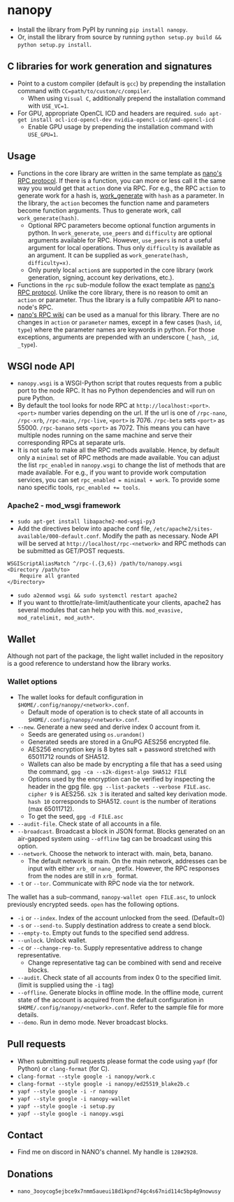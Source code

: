 # nanopy
* Install the library from PyPI by running `pip install nanopy`.
* Or, install the library from source by running `python setup.py build && python setup.py install`.

## C libraries for work generation and signatures
* Point to a custom compiler (default is `gcc`) by prepending the installation command with `CC=path/to/custom/c/compiler`.
  * When using `Visual C`, additionally prepend the installation command with `USE_VC=1`.
* For GPU, appropriate OpenCL ICD and headers are required. `sudo apt-get install ocl-icd-opencl-dev nvidia-opencl-icd/amd-opencl-icd`
  * Enable GPU usage by prepending the installation command with `USE_GPU=1`.

## Usage
* Functions in the core library are written in the same template as [nano's RPC protocol](https://github.com/nanocurrency/nano-node/wiki/RPC-protocol). If there is a function, you can more or less call it the same way you would get that `action` done via RPC. For e.g., the RPC `action` to generate work for a hash is, [work_generate](https://github.com/nanocurrency/nano-node/wiki/RPC-protocol#work-generate) with `hash` as a parameter. In the library, the `action` becomes the function name and parameters become function arguments. Thus to generate work, call `work_generate(hash)`.
  * Optional RPC parameters become optional function arguments in python. In `work_generate`, `use_peers` and `difficulty` are optional arguments available for RPC. However, `use_peers` is not a useful argument for local operations. Thus only `difficulty` is available as an argument. It can be supplied as `work_generate(hash, difficulty=x)`.
  * Only purely local `action`s are supported in the core library (work generation, signing, account key derivations, etc.).
* Functions in the `rpc` sub-module follow the exact template as [nano's RPC protocol](https://github.com/nanocurrency/nano-node/wiki/RPC-protocol). Unlike the core library, there is no reason to omit an `action` or parameter. Thus the library is a fully compatible API to nano-node's RPC.
* [nano's RPC wiki](https://github.com/nanocurrency/nano-node/wiki/RPC-protocol) can be used as a manual for this library. There are no changes in `action` or `parameter` names, except in a few cases \(`hash`, `id`, `type`\) where the parameter names are keywords in python. For those exceptions, arguments are prepended with an underscore \(`_hash`, `_id`, `_type`\).

## WSGI node API
* `nanopy.wsgi` is a WSGI-Python script that routes requests from a public port to the node RPC. It has no Python dependencies and will run on pure Python.
* By default the tool looks for node RPC at `http://localhost:<port>`. `<port>` number varies depending on the url. If the url is one of `/rpc-nano`, `/rpc-xrb`, `/rpc-main`, `/rpc-live`, `<port>` is 7076. `/rpc-beta` sets `<port>` as 55000. `/rpc-banano` sets `<port>` as 7072. This means you can have multiple nodes running on the same machine and serve their corresponding RPCs at separate urls. 
* It is not safe to make all the RPC methods available. Hence, by default only a `minimal` set of RPC methods are made available. You can adjust the list `rpc_enabled` in `nanopy.wsgi` to change the list of methods that are made available. For e.g., if you want to provide work computation services, you can set `rpc_enabled = minimal + work`. To provide some nano specific tools, `rpc_enabled += tools`.

### Apache2 - mod_wsgi framework
* `sudo apt-get install libapache2-mod-wsgi-py3`
* Add the directives below into apache conf file, `/etc/apache2/sites-available/000-default.conf`. Modify the path as necessary. Node API will be served at `http://localhost/rpc-<network>` and RPC methods can be submitted as GET/POST requests.
```
WSGIScriptAliasMatch ^/rpc-(.{3,6}) /path/to/nanopy.wsgi
<Directory /path/to>
    Require all granted
</Directory>
```
* `sudo a2enmod wsgi && sudo systemctl restart apache2`
* If you want to throttle/rate-limit/authenticate your clients, apache2 has several modules that can help you with this. `mod_evasive, mod_ratelimit, mod_auth*`.

## Wallet
Although not part of the package, the light wallet included in the repository is a good reference to understand how the library works.

### Wallet options
* The wallet looks for default configuration in `$HOME/.config/nanopy/<network>.conf`.
  * Default mode of operation is to check state of all accounts in `$HOME/.config/nanopy/<network>.conf`.
* `--new`. Generate a new seed and derive index 0 account from it.
  * Seeds are generated using `os.urandom()`
  * Generated seeds are stored in a GnuPG AES256 encrypted file.
  * AES256 encryption key is 8 bytes salt + password stretched with 65011712 rounds of SHA512.
  * Wallets can also be made by encrypting a file that has a seed using the command, `gpg -ca --s2k-digest-algo SHA512 FILE`
  * Options used by the encryption can be verified by inspecting the header in the gpg file. `gpg --list-packets --verbose FILE.asc`. `cipher 9` is AES256. `s2k 3` is iterated and salted key derivation mode. `hash 10` corresponds to SHA512. `count` is the number of iterations (max 65011712).
  * To get the seed, `gpg -d FILE.asc`
* `--audit-file`. Check state of all accounts in a file.
* `--broadcast`. Broadcast a block in JSON format. Blocks generated on an air-gapped system using `--offline` tag can be broadcast using this option.
* `--network`. Choose the network to interact with. main, beta, banano.
  * The default network is main. On the main network, addresses can be input with either `xrb_` or `nano_` prefix. However, the RPC responses from the nodes are still in `xrb_` format.
* `-t` or `--tor`. Communicate with RPC node via the tor network.

The wallet has a sub-command, `nanopy-wallet open FILE.asc`, to unlock previously encrypted seeds. `open` has the following options.
* `-i` or `--index`. Index of the account unlocked from the seed. (Default=0)
* `-s` or `--send-to`. Supply destination address to create a send block.
* `--empty-to`. Empty out funds to the specified send address.
* `--unlock`. Unlock wallet.
* `-c` or `--change-rep-to`. Supply representative address to change representative.
  * Change representative tag can be combined with send and receive blocks.
* `--audit`. Check state of all accounts from index 0 to the specified limit. (limit is supplied using the `-i` tag)
* `--offline`. Generate blocks in offline mode. In the offline mode, current state of the account is acquired from the default configuration in `$HOME/.config/nanopy/<network>.conf`. Refer to the sample file for more details.
* `--demo`. Run in demo mode. Never broadcast blocks.

## Pull requests
  * When submitting pull requests please format the code using `yapf` (for Python) or `clang-format` (for C).
  * `clang-format --style google -i nanopy/work.c`
  * `clang-format --style google -i nanopy/ed25519_blake2b.c`
  * `yapf --style google -i -r nanopy`
  * `yapf --style google -i nanopy-wallet`
  * `yapf --style google -i setup.py`
  * `yapf --style google -i nanopy.wsgi`

## Contact
  * Find me on discord in NANO's channel. My handle is `128#2928`.

## Donations
  * `nano_3ooycog5ejbce9x7nmm5aueui18d1kpnd74gc4s67nid114c5bp4g9nowusy`
